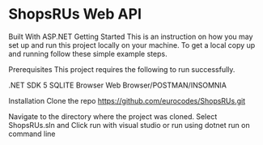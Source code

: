 # ShopsRUs Web API

Built With
ASP.NET
Getting Started
This is an instruction on how you may set up and run this project locally on your machine. To get a local copy up and running follow these simple example steps.

Prerequisites
This project requires the following to run successfully.

.NET SDK 5
SQLITE Browser
Web Browser/POSTMAN/INSOMNIA

Installation
Clone the repo
https://github.com/eurocodes/ShopsRUs.git

Navigate to the directory where the project was cloned.
Select ShopsRUs.sln and Click run with visual studio or run using dotnet run on command line